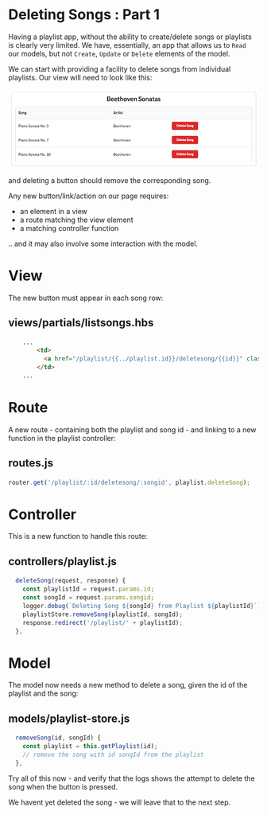 # Deleting Songs : Part 1

Having a playlist app, without the ability to create/delete songs or playlists is clearly very limited. We have, essentially, an app that allows us to `Read` our models, but not `Create`, `Update` or `Delete` elements of the model.

We can start with providing a facility to delete songs from individual playlists. Our view will need to look like this:

![](img/03.png)

and deleting a button should remove the corresponding song.

Any new button/link/action on our page requires:

- an element in a view
- a route matching the view element
- a matching controller function

.. and it may also involve some interaction with the model.

# View

The new button must appear in each song row:

## views/partials/listsongs.hbs

~~~html
    ...
        <td>
          <a href="/playlist/{{../playlist.id}}/deletesong/{{id}}" class="ui tiny red button">Delete Song</a>
        </td>
    ...
~~~


# Route

A new route - containing both the playlist and song id - and linking to a new function in the playlist controller:

## routes.js

~~~js
router.get('/playlist/:id/deletesong/:songid', playlist.deleteSong);
~~~

# Controller

This is a new function to handle this route:

## controllers/playlist.js

~~~js
  deleteSong(request, response) {
    const playlistId = request.params.id;
    const songId = request.params.songid;
    logger.debug(`Deleting Song ${songId} from Playlist ${playlistId}`);
    playlistStore.removeSong(playlistId, songId);
    response.redirect('/playlist/' + playlistId);
  },
~~~

# Model

The model now needs a new method to delete a song, given the id of the playlist and the song:

## models/playlist-store.js

~~~js
  removeSong(id, songId) {
    const playlist = this.getPlaylist(id);
    // remove the song with id songId from the playlist
  },
~~~

Try all of this now - and verify that the logs shows the attempt to delete the song when the button is pressed.

We havent yet deleted the song - we will leave that to the next step.